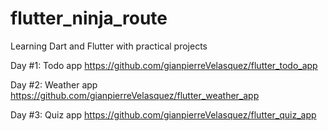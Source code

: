 # flutter_ninja_route
Learning Dart and Flutter with practical projects

Day #1: Todo app https://github.com/gianpierreVelasquez/flutter_todo_app

Day #2: Weather app https://github.com/gianpierreVelasquez/flutter_weather_app

Day #3: Quiz app https://github.com/gianpierreVelasquez/flutter_quiz_app
